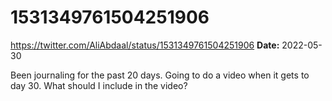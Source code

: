 # 1531349761504251906
https://twitter.com/AliAbdaal/status/1531349761504251906
**Date:** 2022-05-30

Been journaling for the past 20 days. Going to do a video when it gets to day 30. What should I include in the video?
